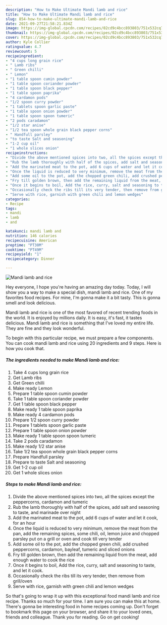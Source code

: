 ```yaml
---
description: "How to Make Ultimate Mandi lamb and rice"
title: "How to Make Ultimate Mandi lamb and rice"
slug: 854-how-to-make-ultimate-mandi-lamb-and-rice
date: 2021-09-27T21:58:21.834Z
image: https://img-global.cpcdn.com/recipes/02cd9c4bcc893803/751x532cq70/mandi-lamb-and-rice-recipe-main-photo.jpg
thumbnail: https://img-global.cpcdn.com/recipes/02cd9c4bcc893803/751x532cq70/mandi-lamb-and-rice-recipe-main-photo.jpg
cover: https://img-global.cpcdn.com/recipes/02cd9c4bcc893803/751x532cq70/mandi-lamb-and-rice-recipe-main-photo.jpg
author: Kyle Collier
ratingvalue: 4.7
reviewcount: 5
recipeingredient:
- "4 cups long grain rice"
- " Lamb ribs"
- " Green chilli"
- " Lemon"
- "1 table spoon cumin powder"
- "1 table spoon coriander powder"
- "1 table spoon black pepper"
- "1 table spoon paprika"
- "4 cardamon pods"
- "1/2 spoon curry powder"
- "1 tablets spoon garlic paste"
- "1 table spoon onion powder"
- "1 table spoon spoon tumeric"
- "2 pods caradamon"
- "1/2 star anise"
- "1/2 tea spoon whole grain black pepper corns"
- " Handfull parsley"
- "to taste Salt and seasoning"
- "1-2 cup oil"
- "1 whole slices onion"
recipeinstructions:
- "Divide the above mentioned spices into two, all the spices except the peppercorns, cardamon and tumeric"
- "Rub the lamb thoroughly with half of the spices, add salt and seasoning to taste, and marinade over night"
- "Add the marinated meat to the pot, add 6 cups of water and let it cook, for an hour"
- "Once the liquid is reduced to very minimum, remove the meat from the pan, add the remaining spices, some chili, oil, lemon juice and chopped parsley put on a grill or oven and cook till very tender"
- "Add some oil to the pot, add the chopped green chili, add crushed peppercorns, cardamon, bayleaf, tumeric and sliced onions"
- "Fry till golden brown, then add the remaining liquid from the meat, add enough water to cook the rice"
- "Once it begins to boil, Add the rice, curry, salt and seasoning to taste, and let it cook."
- "Occasionally check the ribs till its very tender, then remove from grill/oven"
- "Serve with rice, garnish with green chili and lemon wedges"
categories:
- Recipe
tags:
- mandi
- lamb
- and

katakunci: mandi lamb and 
nutrition: 146 calories
recipecuisine: American
preptime: "PT30M"
cooktime: "PT49M"
recipeyield: "1"
recipecategory: Dinner

---
```



![Mandi lamb and rice](https://img-global.cpcdn.com/recipes/02cd9c4bcc893803/751x532cq70/mandi-lamb-and-rice-recipe-main-photo.jpg)

Hey everyone, I hope you're having an amazing day today. Today, I will show you a way to make a special dish, mandi lamb and rice. One of my favorites food recipes. For mine, I'm gonna make it a bit tasty. This is gonna smell and look delicious.



Mandi lamb and rice is one of the most favored of recent trending foods in the world. It is enjoyed by millions daily. It is easy, it's fast, it tastes delicious. Mandi lamb and rice is something that I've loved my entire life. They are fine and they look wonderful.


To begin with this particular recipe, we must prepare a few components. You can cook mandi lamb and rice using 20 ingredients and 9 steps. Here is how you cook that.

<!--inarticleads1-->

##### The ingredients needed to make Mandi lamb and rice:

1. Take 4 cups long grain rice
1. Get  Lamb ribs
1. Get  Green chilli
1. Make ready  Lemon
1. Prepare 1 table spoon cumin powder
1. Take 1 table spoon coriander powder
1. Get 1 table spoon black pepper
1. Make ready 1 table spoon paprika
1. Make ready 4 cardamon pods
1. Prepare 1/2 spoon curry powder
1. Prepare 1 tablets spoon garlic paste
1. Prepare 1 table spoon onion powder
1. Make ready 1 table spoon spoon tumeric
1. Take 2 pods caradamon
1. Make ready 1/2 star anise
1. Take 1/2 tea spoon whole grain black pepper corns
1. Prepare  Handfull parsley
1. Prepare to taste Salt and seasoning
1. Get 1-2 cup oil
1. Get 1 whole slices onion




<!--inarticleads2-->

##### Steps to make Mandi lamb and rice:

1. Divide the above mentioned spices into two, all the spices except the peppercorns, cardamon and tumeric
1. Rub the lamb thoroughly with half of the spices, add salt and seasoning to taste, and marinade over night
1. Add the marinated meat to the pot, add 6 cups of water and let it cook, for an hour
1. Once the liquid is reduced to very minimum, remove the meat from the pan, add the remaining spices, some chili, oil, lemon juice and chopped parsley put on a grill or oven and cook till very tender
1. Add some oil to the pot, add the chopped green chili, add crushed peppercorns, cardamon, bayleaf, tumeric and sliced onions
1. Fry till golden brown, then add the remaining liquid from the meat, add enough water to cook the rice
1. Once it begins to boil, Add the rice, curry, salt and seasoning to taste, and let it cook.
1. Occasionally check the ribs till its very tender, then remove from grill/oven
1. Serve with rice, garnish with green chili and lemon wedges




So that's going to wrap it up with this exceptional food mandi lamb and rice recipe. Thanks so much for your time. I am sure you can make this at home. There's gonna be interesting food in home recipes coming up. Don't forget to bookmark this page on your browser, and share it to your loved ones, friends and colleague. Thank you for reading. Go on get cooking!
